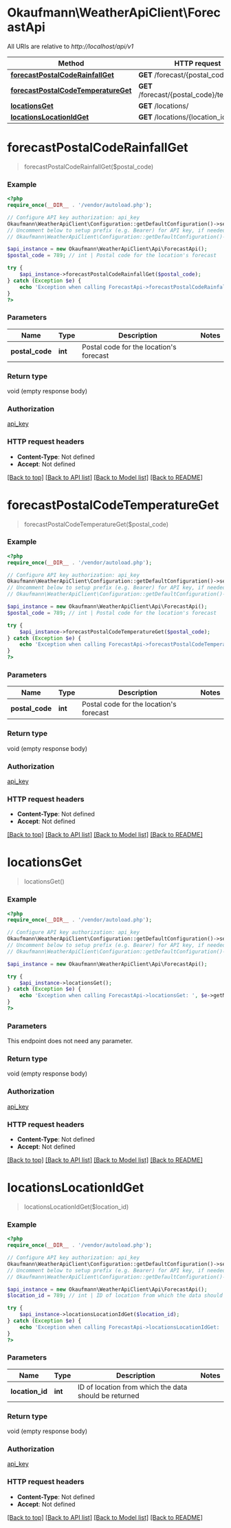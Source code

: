 # Okaufmann\WeatherApiClient\ForecastApi

All URIs are relative to *http://localhost/api/v1*

Method | HTTP request | Description
------------- | ------------- | -------------
[**forecastPostalCodeRainfallGet**](ForecastApi.md#forecastPostalCodeRainfallGet) | **GET** /forecast/{postal_code}/rainfall | 
[**forecastPostalCodeTemperatureGet**](ForecastApi.md#forecastPostalCodeTemperatureGet) | **GET** /forecast/{postal_code}/temperature | 
[**locationsGet**](ForecastApi.md#locationsGet) | **GET** /locations/ | 
[**locationsLocationIdGet**](ForecastApi.md#locationsLocationIdGet) | **GET** /locations/{location_id} | 


# **forecastPostalCodeRainfallGet**
> forecastPostalCodeRainfallGet($postal_code)



### Example
```php
<?php
require_once(__DIR__ . '/vendor/autoload.php');

// Configure API key authorization: api_key
Okaufmann\WeatherApiClient\Configuration::getDefaultConfiguration()->setApiKey('api_token', 'YOUR_API_KEY');
// Uncomment below to setup prefix (e.g. Bearer) for API key, if needed
// Okaufmann\WeatherApiClient\Configuration::getDefaultConfiguration()->setApiKeyPrefix('api_token', 'Bearer');

$api_instance = new Okaufmann\WeatherApiClient\Api\ForecastApi();
$postal_code = 789; // int | Postal code for the location's forecast

try {
    $api_instance->forecastPostalCodeRainfallGet($postal_code);
} catch (Exception $e) {
    echo 'Exception when calling ForecastApi->forecastPostalCodeRainfallGet: ', $e->getMessage(), PHP_EOL;
}
?>
```

### Parameters

Name | Type | Description  | Notes
------------- | ------------- | ------------- | -------------
 **postal_code** | **int**| Postal code for the location&#39;s forecast |

### Return type

void (empty response body)

### Authorization

[api_key](../../README.md#api_key)

### HTTP request headers

 - **Content-Type**: Not defined
 - **Accept**: Not defined

[[Back to top]](#) [[Back to API list]](../../README.md#documentation-for-api-endpoints) [[Back to Model list]](../../README.md#documentation-for-models) [[Back to README]](../../README.md)

# **forecastPostalCodeTemperatureGet**
> forecastPostalCodeTemperatureGet($postal_code)



### Example
```php
<?php
require_once(__DIR__ . '/vendor/autoload.php');

// Configure API key authorization: api_key
Okaufmann\WeatherApiClient\Configuration::getDefaultConfiguration()->setApiKey('api_token', 'YOUR_API_KEY');
// Uncomment below to setup prefix (e.g. Bearer) for API key, if needed
// Okaufmann\WeatherApiClient\Configuration::getDefaultConfiguration()->setApiKeyPrefix('api_token', 'Bearer');

$api_instance = new Okaufmann\WeatherApiClient\Api\ForecastApi();
$postal_code = 789; // int | Postal code for the location's forecast

try {
    $api_instance->forecastPostalCodeTemperatureGet($postal_code);
} catch (Exception $e) {
    echo 'Exception when calling ForecastApi->forecastPostalCodeTemperatureGet: ', $e->getMessage(), PHP_EOL;
}
?>
```

### Parameters

Name | Type | Description  | Notes
------------- | ------------- | ------------- | -------------
 **postal_code** | **int**| Postal code for the location&#39;s forecast |

### Return type

void (empty response body)

### Authorization

[api_key](../../README.md#api_key)

### HTTP request headers

 - **Content-Type**: Not defined
 - **Accept**: Not defined

[[Back to top]](#) [[Back to API list]](../../README.md#documentation-for-api-endpoints) [[Back to Model list]](../../README.md#documentation-for-models) [[Back to README]](../../README.md)

# **locationsGet**
> locationsGet()



### Example
```php
<?php
require_once(__DIR__ . '/vendor/autoload.php');

// Configure API key authorization: api_key
Okaufmann\WeatherApiClient\Configuration::getDefaultConfiguration()->setApiKey('api_token', 'YOUR_API_KEY');
// Uncomment below to setup prefix (e.g. Bearer) for API key, if needed
// Okaufmann\WeatherApiClient\Configuration::getDefaultConfiguration()->setApiKeyPrefix('api_token', 'Bearer');

$api_instance = new Okaufmann\WeatherApiClient\Api\ForecastApi();

try {
    $api_instance->locationsGet();
} catch (Exception $e) {
    echo 'Exception when calling ForecastApi->locationsGet: ', $e->getMessage(), PHP_EOL;
}
?>
```

### Parameters
This endpoint does not need any parameter.

### Return type

void (empty response body)

### Authorization

[api_key](../../README.md#api_key)

### HTTP request headers

 - **Content-Type**: Not defined
 - **Accept**: Not defined

[[Back to top]](#) [[Back to API list]](../../README.md#documentation-for-api-endpoints) [[Back to Model list]](../../README.md#documentation-for-models) [[Back to README]](../../README.md)

# **locationsLocationIdGet**
> locationsLocationIdGet($location_id)



### Example
```php
<?php
require_once(__DIR__ . '/vendor/autoload.php');

// Configure API key authorization: api_key
Okaufmann\WeatherApiClient\Configuration::getDefaultConfiguration()->setApiKey('api_token', 'YOUR_API_KEY');
// Uncomment below to setup prefix (e.g. Bearer) for API key, if needed
// Okaufmann\WeatherApiClient\Configuration::getDefaultConfiguration()->setApiKeyPrefix('api_token', 'Bearer');

$api_instance = new Okaufmann\WeatherApiClient\Api\ForecastApi();
$location_id = 789; // int | ID of location from which the data should be returned

try {
    $api_instance->locationsLocationIdGet($location_id);
} catch (Exception $e) {
    echo 'Exception when calling ForecastApi->locationsLocationIdGet: ', $e->getMessage(), PHP_EOL;
}
?>
```

### Parameters

Name | Type | Description  | Notes
------------- | ------------- | ------------- | -------------
 **location_id** | **int**| ID of location from which the data should be returned |

### Return type

void (empty response body)

### Authorization

[api_key](../../README.md#api_key)

### HTTP request headers

 - **Content-Type**: Not defined
 - **Accept**: Not defined

[[Back to top]](#) [[Back to API list]](../../README.md#documentation-for-api-endpoints) [[Back to Model list]](../../README.md#documentation-for-models) [[Back to README]](../../README.md)

